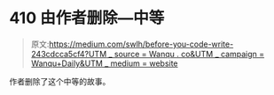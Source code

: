 # 410 由作者删除—中等

> 原文:[https://medium.com/swlh/before-you-code-write-243cdcca5cf4?UTM _ source = Wanqu . co&UTM _ campaign = Wanqu+Daily&UTM _ medium = website](https://medium.com/swlh/before-you-code-write-243cdcca5cf4?utm_source=wanqu.co&utm_campaign=Wanqu+Daily&utm_medium=website)

作者删除了这个中等的故事。